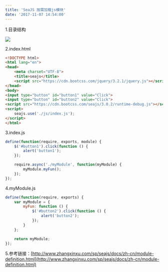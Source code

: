 ```yaml
---
title: 'SeaJS 按需加载js模块'
date: '2017-11-07 14:54:00'
---   
```

1.目录结构

![](https://img-blog.csdn.net/20171107145401680?watermark/2/text/aHR0cDovL2Jsb2cuY3Nkbi5uZXQveHV0b25nYmFv/font/5a6L5L2T/fontsize/400/fill/I0JBQkFCMA/dissolve/70/gravity/Center)

2.index.html

```html
<!DOCTYPE html>
<html lang="en">
<head>
    <meta charset="UTF-8">
    <title>seajs</title>
    <script src="https://cdn.bootcss.com/jquery/3.2.1/jquery.js"></script>
</head>
<body>
<input type="button" id="button1" value="Click">
<input type="button" id="button2" value="Click">
<script src="https://cdn.bootcss.com/seajs/3.0.2/runtime-debug.js"></script></body>
<script>
    seajs.use('./js/index.js');
</script>
</html>
```
  

3.index.js

```javascript
define(function(require, exports, module) {
    $('#button1').click(function () {
        alert('button1');
    });

    require.async('./myModule', function(myModule) {
        myModule.myFun();
    });
});
```
  

4.myModule.js

```javascript
define(function(require, exports) {
    var myModule = {
        myFun: function () {
            $('#button2').click(function () {
                alert('button2');
            });
        }
    };

    return myModule;
});
```
  

5.参考链接：[http://www.zhangxinxu.com/sp/seajs/docs/zh-cn/module-definition.html](http://www.zhangxinxu.com/sp/seajs/docs/zh-cn/module-definition.html)